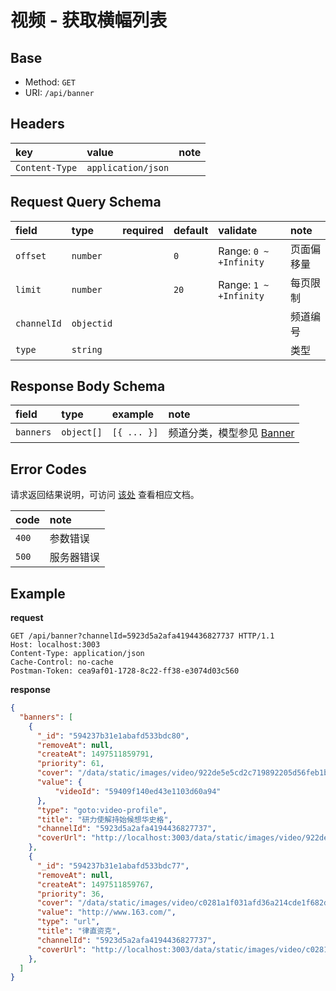 # 视频 - 获取横幅列表

## Base

* Method: `GET`
* URI: `/api/banner`

## Headers

key             | value                 | note
:-------------- | :-------------------- | :----------
`Content-Type`  | `application/json`    |

## Request Query Schema

field       | type       | required | default |validate                | note
:---------- | :--------- | :------- | :------ |:---------------------- | :-------
`offset`    | `number`   |          | `0`     | Range: `0 ~ +Infinity` | 页面偏移量
`limit`     | `number`   |          | `20`    | Range: `1 ~ +Infinity` | 每页限制
`channelId` | `objectid` |          |         |                        | 频道编号
`type`      | `string`   |          |         |                        | 类型

## Response Body Schema

field      | type       | example     | note
:--------- | :--------- | :---------- | :--------------------------------------------------
`banners`  | `object[]` | `[{ ... }]` | 频道分类，模型参见 [Banner](../../models/banner.md)

## Error Codes

请求返回结果说明，可访问 [该处](../../response-format.md) 查看相应文档。

code  | note
:---- | :----------------------
`400` | 参数错误
`500` | 服务器错误

## Example

**request**

```
GET /api/banner?channelId=5923d5a2afa4194436827737 HTTP/1.1
Host: localhost:3003
Content-Type: application/json
Cache-Control: no-cache
Postman-Token: cea9af01-1728-8c22-ff38-e3074d03c560
```

**response**

```json
{
  "banners": [
    {
      "_id": "594237b31e1abafd533bdc80",
      "removeAt": null,
      "createAt": 1497511859791,
      "priority": 61,
      "cover": "/data/static/images/video/922de5e5cd2c719892205d56feb1b3c7d1d78686.jpg",
      "value": {
          "videoId": "59409f140ed43e1103d60a94"
      },
      "type": "goto:video-profile",
      "title": "研力使解持始候想华史格",
      "channelId": "5923d5a2afa4194436827737",
      "coverUrl": "http://localhost:3003/data/static/images/video/922de5e5cd2c719892205d56feb1b3c7d1d78686.jpg"
    },
    {
      "_id": "594237b31e1abafd533bdc77",
      "removeAt": null,
      "createAt": 1497511859767,
      "priority": 36,
      "cover": "/data/static/images/video/c0281a1f031afd36a214cde1f682d12559ce1d45.jpg",
      "value": "http://www.163.com/",
      "type": "url",
      "title": "律直资克",
      "channelId": "5923d5a2afa4194436827737",
      "coverUrl": "http://localhost:3003/data/static/images/video/c0281a1f031afd36a214cde1f682d12559ce1d45.jpg"
    },
  ]
}
```
